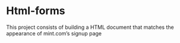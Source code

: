 # Html-forms
This project consists of building a HTML document that matches the appearance of mint.com’s signup page
